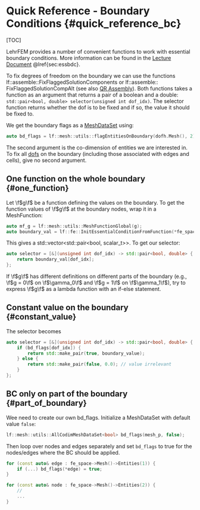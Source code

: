 # Quick Reference - Boundary Conditions {#quick_reference_bc}

[TOC]

LehrFEM provides a number of convenient functions to work with essential boundary conditions. More information can be found in the [Lecture Document](https://www.sam.math.ethz.ch/~grsam/NUMPDEFL/NUMPDE.pdf) @lref{sec:essbdc}.

To fix degrees of freedom on the boundary we can use the functions lf::assemble::FixFlaggedSolutionComponents or lf::assemble:: FixFlaggedSolutionCompAlt (see also [QR Assembly](./quick_reference_assembly.md)). Both functions takes a function as an argument that returns a pair of a boolean and a double: `std::pair<bool, double> selector(unsigned int dof_idx)`. The selector function returns whether the dof is to be fixed and if so, the
value it should be fixed to.

We get the boundary flags as a [MeshDataSet](./quick_reference_mesh.html#mesh_data_sets) using:

```cpp
auto bd_flags = lf::mesh::utils::flagEntitiesOnBoundary(dofh.Mesh(), 2);
```

The second argument is the co-dimension of entities we are interested in. To fix all [dofs](./quick_reference_dofs.html) on the boundary (including those associated with edges and cells), give no second argument. 

## One function on the whole boundary {#one_function}

Let \f$g\f$ be a function defining the values on the boundary. To get the function values of \f$g\f$ at the boundary nodes, wrap it in a MeshFunction:

```cpp
auto mf_g = lf::mesh::utils::MeshFunctionGlobal(g);
auto boundary_val = lf::fe::InitEssentialConditionFromFunction(*fe_space, bd_flags, mf_g);
```

This gives a std::vector<std::pair<bool, scalar_t>>. To get our selector:

```cpp
auto selector = [&](unsigned int dof_idx) -> std::pair<bool, double> {
    return boundary_val[dof_idx];
};
```

If \f$g\f$ has different definitions on different parts of the boundary (e.g., \f$g = 0\f$ on \f$\gamma_0\f$ and \f$g = 1\f$ on
\f$\gamma_1\f$), try to express \f$g\f$ as a lambda function with an if-else statement.

## Constant value on the boundary {#constant_value}

The selector becomes
```cpp
auto selector = [&](unsigned int dof_idx) -> std::pair<bool, double> {
    if (bd_flags[dof_idx]) {
        return std::make_pair(true, boundary_value);
    } else {
        return std::make_pair(false, 0.0); // value irrelevant
    }
};
```

## BC only on part of the boundary {#part_of_boundary}

Wee need to create our own bd_flags. Initialize a MeshDataSet with default value `false`:

```cpp
lf::mesh::utils::AllCodimMeshDataSet<bool> bd_flags(mesh_p, false);
```

Then loop over nodes and edges separately and set `bd_flags` to true for the nodes/edges where
the BC should be applied.

```cpp
for (const auto& edge : fe_space->Mesh()->Entities(1)) {
    if (...) bd_flags(*edge) = true;
}

for (const auto& node : fe_space->Mesh()->Entities(2)) {
    // 
    ...
}
```

